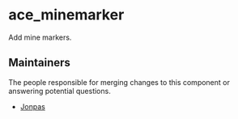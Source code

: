 ace_minemarker
===========

Add mine markers.

## Maintainers

The people responsible for merging changes to this component or answering potential questions.

- [Jonpas](https://github.com/jonpas)
